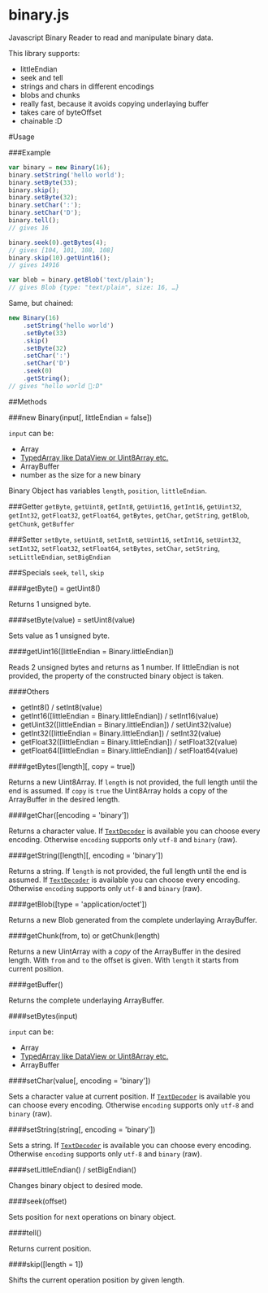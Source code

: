 binary.js
=========

Javascript Binary Reader to read and manipulate binary data.

This library supports:
* littleEndian
* seek and tell
* strings and chars in different encodings
* blobs and chunks
* really fast, because it avoids copying underlaying buffer
* takes care of byteOffset
* chainable :D

#Usage

###Example

```javascript
var binary = new Binary(16);
binary.setString('hello world');
binary.setByte(33);
binary.skip();
binary.setByte(32);
binary.setChar(':');
binary.setChar('D');
binary.tell();
// gives 16

binary.seek(0).getBytes(4);
// gives [104, 101, 108, 108]
binary.skip(10).getUint16();
// gives 14916

var blob = binary.getBlob('text/plain');
// gives Blob {type: "text/plain", size: 16, …}
```

Same, but chained:

```javascript
new Binary(16)
	.setString('hello world')
	.setByte(33)
	.skip()
	.setByte(32)
	.setChar(':')
	.setChar('D')
	.seek(0)
	.getString();
// gives "hello world  :D"
```

##Methods

###new Binary(input[, littleEndian = false])

`input` can be:
* Array
* [TypedArray like DataView or Uint8Array etc.](https://developer.mozilla.org/en-US/docs/Web/JavaScript/Typed_arrays)
* ArrayBuffer
* number as the size for a new binary

Binary Object has variables `length`, `position`, `littleEndian`.

###Getter
`getByte`, `getUint8`, `getInt8`, `getUint16`, `getInt16`, `getUint32`, `getInt32`, `getFloat32`, `getFloat64`, `getBytes`, `getChar`, `getString`, `getBlob`, `getChunk`, `getBuffer`

###Setter
`setByte`, `setUint8`, `setInt8`, `setUint16`, `setInt16`, `setUint32`, `setInt32`, `setFloat32`, `setFloat64`, `setBytes`, `setChar`, `setString`, `setLittleEndian`, `setBigEndian`

###Specials
`seek`, `tell`, `skip`

####getByte() = getUint8()

Returns 1 unsigned byte.

####setByte(value) = setUint8(value)

Sets value as 1 unsigned byte.

####getUint16([littleEndian = Binary.littleEndian])

Reads 2 unsigned bytes and returns as 1 number.
If littleEndian is not provided, the property of the constructed binary object is taken.

####Others

* getInt8() / setInt8(value) 
* getInt16([littleEndian = Binary.littleEndian]) / setInt16(value) 
* getUint32([littleEndian = Binary.littleEndian]) / setUint32(value) 
* getInt32([littleEndian = Binary.littleEndian]) / setInt32(value) 
* getFloat32([littleEndian = Binary.littleEndian]) / setFloat32(value) 
* getFloat64([littleEndian = Binary.littleEndian]) / setFloat64(value)

####getBytes([length][, copy = true])

Returns a new Uint8Array.
If `length` is not provided, the full length until the end is assumed.
If `copy` is `true` the Uint8Array holds a copy of the ArrayBuffer in the desired length.

####getChar([encoding = 'binary'])

Returns a character value.
If [`TextDecoder`](https://developer.mozilla.org/en-US/docs/Web/API/TextDecoder) is available you can choose every encoding.
Otherwise `encoding` supports only `utf-8` and `binary` (raw). 

####getString([length][, encoding = 'binary'])

Returns a string.
If `length` is not provided, the full length until the end is assumed.
If [`TextDecoder`](https://developer.mozilla.org/en-US/docs/Web/API/TextDecoder) is available you can choose every encoding.
Otherwise `encoding` supports only `utf-8` and `binary` (raw). 

####getBlob([type = 'application/octet'])

Returns a new Blob generated from the complete underlaying ArrayBuffer.

####getChunk(from, to) or getChunk(length)

Returns a new UintArray with a *copy* of the ArrayBuffer in the desired length.
With `from` and `to` the offset is given. With `length` it starts from current position.

####getBuffer()

Returns the complete underlaying ArrayBuffer.

####setBytes(input)

`input` can be:
* Array
* [TypedArray like DataView or Uint8Array etc.](https://developer.mozilla.org/en-US/docs/Web/JavaScript/Typed_arrays)
* ArrayBuffer

####setChar(value[, encoding = 'binary'])

Sets a character value at current position.
If [`TextDecoder`](https://developer.mozilla.org/en-US/docs/Web/API/TextDecoder) is available you can choose every encoding.
Otherwise `encoding` supports only `utf-8` and `binary` (raw).

####setString(string[, encoding = 'binary'])

Sets a string.
If [`TextDecoder`](https://developer.mozilla.org/en-US/docs/Web/API/TextDecoder) is available you can choose every encoding.
Otherwise `encoding` supports only `utf-8` and `binary` (raw).

####setLittleEndian() / setBigEndian()

Changes binary object to desired mode.

####seek(offset)

Sets position for next operations on binary object.

####tell()

Returns current position.

####skip([length = 1])

Shifts the current operation position by given length.
